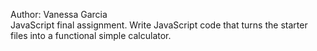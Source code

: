 Author: Vanessa Garcia
<br>
JavaScript final assignment. Write JavaScript code that turns the starter files into a functional simple calculator. 
